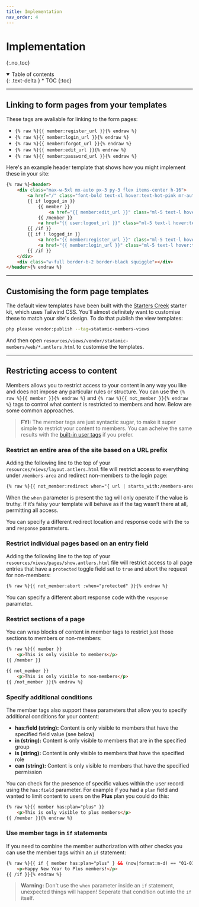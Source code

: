 ```yaml
---
title: Implementation
nav_order: 4
---
```


# Implementation
{:.no_toc}

<details open markdown="block">
  <summary>
      Table of contents
  </summary>
  {: .text-delta }
* TOC
{:toc}
</details>

---

## Linking to form pages from your templates

These tags are avaliable for linking to the form pages:

* `{% raw %}{{ member:register_url }}{% endraw %}`
* `{% raw %}{{ member:login_url }}{% endraw %}`
* `{% raw %}{{ member:forgot_url }}{% endraw %}`
* `{% raw %}{{ member:edit_url }}{% endraw %}`
* `{% raw %}{{ member:password_url }}{% endraw %}`

Here's an example header template that shows how you might implement these in your site:

```html
{% raw %}<header>
    <div class="max-w-5xl mx-auto px-3 py-3 flex items-center h-16">
        <a href="/" class="font-bold text-xl hover:text-hot-pink mr-auto">{{ settings:site_name }}</a>
        {{ if logged_in }}
            {{ member }}
                <a href="{{ member:edit_url }}" class="ml-5 text-l hover:text-hot-pink">{{ user }}{{ name }}{{ /user }}</a>
            {{ /member }}
            <a href="{{ user:logout_url }}" class="ml-5 text-l hover:text-hot-pink">Log out</a>
        {{ /if }}
        {{ if ! logged_in }}
            <a href="{{ member:register_url }}" class="ml-5 text-l hover:text-hot-pink">Register</a>
            <a href="{{ member:login_url }}" class="ml-5 text-l hover:text-hot-pink">Log in</a>
        {{ /if }}
    </div>
    <div class="w-full border-b-2 border-black squiggle"></div>
</header>{% endraw %}
```

---

## Customising the form page templates

The default view templates have been built with the [Starters Creek](https://statamic.com/starter-kits/statamic/starters-creek) starter kit, which uses Tailwind CSS. You'll almost definitely want to customise these to match your site's design. To do that publish the view templates:

```bash
php please vendor:publish --tag=statamic-members-views
```

And then open `resources/views/vendor/statamic-members/web/*.antlers.html` to customise the templates.

---

## Restricting access to content

Members allows you to restrict access to your content in any way you like and does not impose any particular rules or structure. You can use the `{% raw %}{{ member }}{% endraw %}` and `{% raw %}{{ not_member }}{% endraw %}` tags to control what content is restricted to members and how. Below are some common approaches.

> **FYI:** The member tags are just syntactic sugar, to make it super simple to restrict your content to members. You can acheive the same results with the [built-in user tags](https://statamic.dev/reference/tags) if you prefer.

### Restrict an entire area of the site based on a URL prefix

Adding the following line to the top of your `resources/views/layout.antlers.html` file will restrict access to everything under `/members-area` and redirect non-members to the login page:

```html
{% raw %}{{ not_member:redirect when="{ url | starts_with:/members-area }" }}{% endraw %}
```

When the `when` parameter is present the tag will only operate if the value is truthy. If it’s falsy your template will behave as if the tag wasn’t there at all, permitting all access.

You can specify a different redirect location and response code with the `to` and `response` parameters.

### Restrict individual pages based on an entry field

Adding the following line to the top of your `resources/views/pages/show.antlers.html` file will restrict access to all page entries that have a `protected` toggle field set to `true` and abort the request for non-members:

```html
{% raw %}{{ not_member:abort :when="protected" }}{% endraw %}
```

You can specify a different abort response code with the `response` parameter.

### Restrict sections of a page

You can wrap blocks of content in member tags to restrict just those sections to members or non-members:

```html
{% raw %}{{ member }}
    <p>This is only visible to members</p>
{{ /member }}

{{ not_member }}
    <p>This is only visible to non-members</p>
{{ /not_member }}{% endraw %}
```

### Specify additional conditions

The member tags also support these parameters that allow you to specify additional conditions for your content:

* **has:field (string):** Content is only visible to members that have the specified field value (see below)
* **in (string):** Content is only visible to members that are in the specified group 
* **is (string):** Content is only visible to members that have the specified role 
* **can (string):** Content is only visible to members that have the specified permission 

You can check for the presence of specific values within the user record using the `has:field` parameter. For example if you had a `plan` field and wanted to limit content to users on the **Plus** plan you could do this:

```html
{% raw %}{{ member has:plan="plus" }}
    <p>This is only visible to plus members</p>
{{ /member }}{% endraw %}
```

### Use member tags in `if` statements

If you need to combine the member authorization with other checks you can use the member tags within an `if` statement:

```html
{% raw %}{{ if { member has:plan="plus" } && (now|format:m-d) == "01-01" }}
    <p>Happy New Year to Plus members!</p>
{{ /if }}{% endraw %}
```

> **Warning:** Don't use the `when` parameter inside an `if` statement, unexpected things will happen! Seperate that condition out into the `if` itself.
